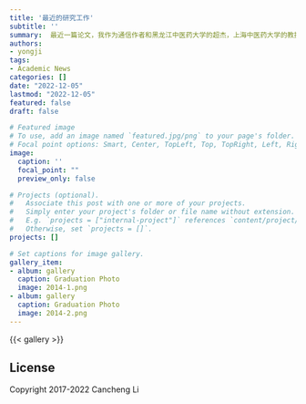 ```yaml
---
title: '最近的研究工作'
subtitle: ''
summary:  最近一篇论文，我作为通信作者和黑龙江中医药大学的超杰，上海中医药大学的教授一起完成了一篇关于中医和神经科学的综述。 提交给Front. Neuroscie.的特刊上，目前特刊编辑已经接收摘要，继续推进完成这项工作！
authors:
- yongji
tags:
- Academic News
categories: []
date: "2022-12-05"
lastmod: "2022-12-05"
featured: false
draft: false

# Featured image
# To use, add an image named `featured.jpg/png` to your page's folder.
# Focal point options: Smart, Center, TopLeft, Top, TopRight, Left, Right, BottomLeft, Bottom, BottomRight
image:
  caption: ''
  focal_point: ""
  preview_only: false

# Projects (optional).
#   Associate this post with one or more of your projects.
#   Simply enter your project's folder or file name without extension.
#   E.g. `projects = ["internal-project"]` references `content/project/deep-learning/index.md`.
#   Otherwise, set `projects = []`.
projects: []

# Set captions for image gallery.
gallery_item:
- album: gallery
  caption: Graduation Photo
  image: 2014-1.png
- album: gallery
  caption: Graduation Photo
  image: 2014-2.png
---
```


{{< gallery >}}

## License

Copyright 2017-2022 Cancheng Li